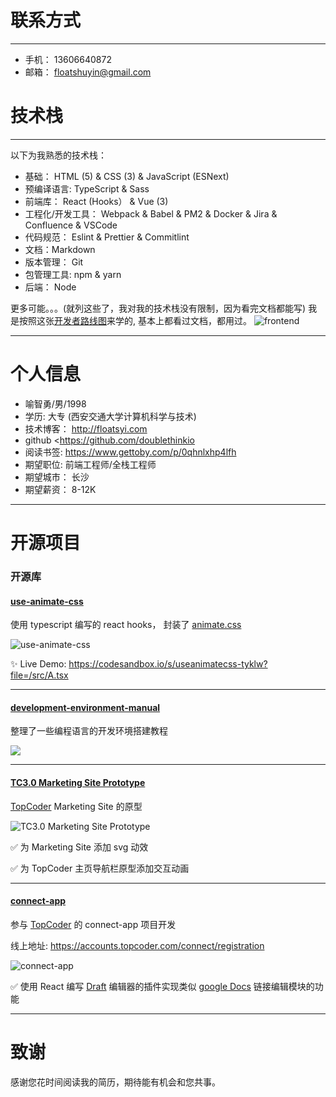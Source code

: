 # 联系方式

---

- 手机： 13606640872
- 邮箱： floatshuyin@gmail.com

# 技术栈

---

以下为我熟悉的技术栈：

- 基础： HTML (5) & CSS (3) & JavaScript (ESNext)
- 预编译语言: TypeScript & Sass
- 前端库： React (Hooks） & Vue (3)
- 工程化/开发工具： Webpack & Babel & PM2 & Docker & Jira & Confluence & VSCode
- 代码规范： Eslint & Prettier & Commitlint
- 文档：Markdown
- 版本管理： Git
- 包管理工具: npm & yarn
- 后端： Node

更多可能。。。(就列这些了，我对我的技术栈没有限制，因为看完文档都能写)
我是按照这张[开发者路线图](https://github.com/kamranahmedse/developer-roadmap)来学的, 基本上都看过文档，都用过。
![frontend](http://r.photo.store.qq.com/psc?/V12iDrZG1mzmnh/45NBuzDIW489QBoVep5mcQT0IQX.0EeTUiooW9oLOmTAjwjuH5x3EqswvdjaaEPEUgX1pGIgFnXbnCsUYG6slr.gpiOqMJy0zx.3bOf.3TY!/r)

---

# 个人信息


- 喻智勇/男/1998
- 学历: 大专 (西安交通大学计算机科学与技术)
- 技术博客： <http://floatsyi.com>
- github <https://github.com/doublethinkio
- 阅读书签: <https://www.gettoby.com/p/0qhnlxhp4lfh>
- 期望职位: 前端工程师/全栈工程师
- 期望城市： 长沙
- 期望薪资： 8-12K

---

# 开源项目

### 开源库

#### [use-animate-css](https://github.com/doublethinkio/use-animate-css)

使用 typescript 编写的 react hooks， 封装了 [animate.css](https://github.com/animate-css/animate.css)

![use-animate-css](http://r.photo.store.qq.com/psc?/V12iDrZG1mzmnh/45NBuzDIW489QBoVep5mcQT0IQX.0EeTUiooW9oLOmRu*uIwbtLEoj8CdsvU3Xrj9lzTulXRfFMthIw*ndyATeHpjjdOqXWgkVWAAQMf0v0!/r)

✨ Live Demo: https://codesandbox.io/s/useanimatecss-tyklw?file=/src/A.tsx

---

#### [development-environment-manual](https://github.com/doublethinkio/development-environment-manual)
整理了一些编程语言的开发环境搭建教程

![](http://r.photo.store.qq.com/psc?/V12iDrZG1mzmnh/45NBuzDIW489QBoVep5mcfw9K2IdsrrOKEaHq1niMRNj0fupmlZTVsQOXT87hBzMdGTgicFc4EPF10aNTf5w1OSsj3Jm3JmeG2vhLPEvrYI!/r)

---



#### [TC3.0 Marketing Site Prototype](https://gitlab.com/FloatingShuYin/tc3-marketing-site-prototype)

[TopCoder](https://www.topcoder.com/) Marketing Site 的原型

![TC3.0 Marketing Site Prototype](http://r.photo.store.qq.com/psb?/V12iDrZG1mzmnh/C06u07I*SDss6n39zE3z8CpccUkdotODnkHqsLEoaYY!/r/dL8AAAAAAAAA)

✅ 为 Marketing Site 添加 svg 动效

✅ 为 TopCoder 主页导航栏原型添加交互动画

---




#### [connect-app](https://github.com/FloatingShuYin/connect-app)

参与 [TopCoder](https://www.topcoder.com/) 的 connect-app 项目开发

线上地址: https://accounts.topcoder.com/connect/registration

![connect-app](http://r.photo.store.qq.com/psb?/V12iDrZG1mzmnh/wrc4z6zDDNV8VimyuRFO2Clyfl4hcFrMqA7XKFd*FLE!/r/dL4AAAAAAAAA)

✅ 使用 React 编写 [Draft](https://github.com/facebook/draft-js) 编辑器的插件实现类似 [google Docs](https://docs.google.com/) 链接编辑模块的功能

---

# 致谢

感谢您花时间阅读我的简历，期待能有机会和您共事。
